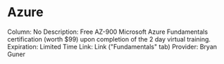 # Azure

Column: No
Description: Free AZ-900 Microsoft Azure Fundamentals certification (worth $99) upon completion of the 2 day virtual training.
Expiration: Limited Time
Link: Link ("Fundamentals" tab)
Provider: Bryan Guner

